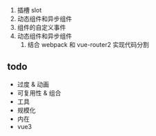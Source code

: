 
1. 插槽 slot
2. 动态组件和异步组件
3. 组件的自定义事件 
4. 动态组件和异步组件
   1. 结合 webpack 和 vue-router2 实现代码分割


## todo
- 过度 & 动画
- 可复用性 & 组合
- 工具
- 规模化
- 内在
- vue3